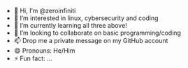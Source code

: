 - 👋 Hi, I’m @zeroinfiniti
- 👀 I’m interested in linux, cybersecurity and coding
- 🌱 I’m currently learning all three above!
- 💞️ I’m looking to collaborate on basic programming/coding
- 📫 Drop me a private message on my GitHub account
- 😄 Pronouns: He/Him
- ⚡ Fun fact: ...

<!---
zeroinfiniti/zeroinfiniti is a ✨ special ✨ repository because its `README.md` (this file) appears on your GitHub profile.
You can click the Preview link to take a look at your changes.
--->
